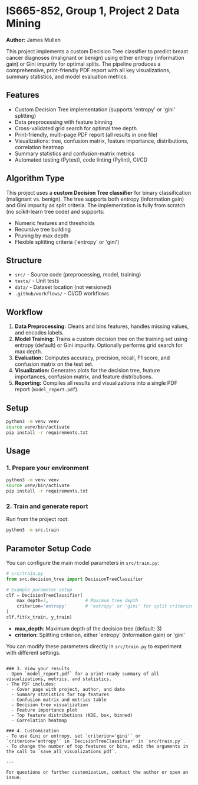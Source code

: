 # IS665-852, Group 1, Project 2 Data Mining

**Author:** James Mullen

This project implements a custom Decision Tree classifier to predict breast cancer diagnoses (malignant or benign) using either entropy (information gain) or Gini impurity for optimal splits. The pipeline produces a comprehensive, print-friendly PDF report with all key visualizations, summary statistics, and model evaluation metrics.

## Features
- Custom Decision Tree implementation (supports 'entropy' or 'gini' splitting)
- Data preprocessing with feature binning
- Cross-validated grid search for optimal tree depth
- Print-friendly, multi-page PDF report (all results in one file)
- Visualizations: tree, confusion matrix, feature importance, distributions, correlation heatmap
- Summary statistics and confusion-matrix metrics
- Automated testing (Pytest), code linting (Pylint), CI/CD

## Algorithm Type
This project uses a **custom Decision Tree classifier** for binary classification (malignant vs. benign). The tree supports both entropy (information gain) and Gini impurity as split criteria. The implementation is fully from scratch (no scikit-learn tree code) and supports:
- Numeric features and thresholds
- Recursive tree building
- Pruning by max depth
- Flexible splitting criteria ('entropy' or 'gini')

## Structure
- `src/` - Source code (preprocessing, model, training)
- `tests/` - Unit tests
- `data/` - Dataset location (not versioned)
- `.github/workflows/` - CI/CD workflows

## Workflow
1. **Data Preprocessing:** Cleans and bins features, handles missing values, and encodes labels.
2. **Model Training:** Trains a custom decision tree on the training set using entropy (default) or Gini impurity. Optionally performs grid search for max depth.
3. **Evaluation:** Computes accuracy, precision, recall, F1 score, and confusion matrix on the test set.
4. **Visualization:** Generates plots for the decision tree, feature importances, confusion matrix, and feature distributions.
5. **Reporting:** Compiles all results and visualizations into a single PDF report (`model_report.pdf`).

## Setup
```sh
python3 -m venv venv
source venv/bin/activate
pip install -r requirements.txt
```

## Usage

### 1. Prepare your environment
```sh
python3 -m venv venv
source venv/bin/activate
pip install -r requirements.txt
```

### 2. Train and generate report
Run from the project root:
```sh
python3 -m src.train
```

## Parameter Setup Code
You can configure the main model parameters in `src/train.py`:

```python
# src/train.py
from src.decision_tree import DecisionTreeClassifier

# Example parameter setup
clf = DecisionTreeClassifier(
    max_depth=3,              # Maximum tree depth
    criterion='entropy'       # 'entropy' or 'gini' for split criterion
)
clf.fit(x_train, y_train)
```

- **max_depth**: Maximum depth of the decision tree (default: 3)
- **criterion**: Splitting criterion, either 'entropy' (information gain) or 'gini'

You can modify these parameters directly in `src/train.py` to experiment with different settings.
```

### 3. View your results
- Open `model_report.pdf` for a print-ready summary of all visualizations, metrics, and statistics.
- The PDF includes:
  - Cover page with project, author, and date
  - Summary statistics for top features
  - Confusion matrix and metrics table
  - Decision tree visualization
  - Feature importance plot
  - Top feature distributions (KDE, box, binned)
  - Correlation heatmap

### 4. Customization
- To use Gini or entropy, set `criterion='gini'` or `criterion='entropy'` in `DecisionTreeClassifier` in `src/train.py`.
- To change the number of top features or bins, edit the arguments in the call to `save_all_visualizations_pdf`.

---

For questions or further customization, contact the author or open an issue.

